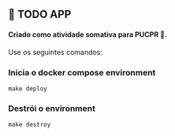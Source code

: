 ## 📝 TODO APP

#### Criado como atividade somativa para PUCPR 🐳.

Use os seguintes comandos:

### Inicia o docker compose environment

```
make deploy
```

### Destrói o environment

```
make destroy
```
